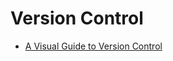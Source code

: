 Version Control
===============


* [A Visual Guide to Version Control](https://betterexplained.com/articles/a-visual-guide-to-version-control/)

